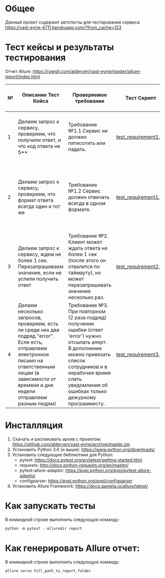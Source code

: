 # Общее
Данный проект содержит автотесты для тестирования сервиса https://vast-eyrie-4711.herokuapp.com/?from_cache=123

# Тест кейсы и результаты тестирования
Отчет Allure: https://rawgit.com/alderven/vast-eyrie/master/allure-report/index.html

№  | Описание Тест Кейса | Проверяемое требование | Тест Скрипт | Ссылка на отчет Allure | Ошибка
-- | ------------------- | ---------------------- | ----------- | ---------------------- | -------
1  | Делаем запрос к сервису, проверяем, что получили ответ, и что код ответа не 5** | Требование №1.1 Сервис не должен пятисотить или падать. | [test_requirement1.py](https://github.com/alderven/vast-eyrie/blob/master/test_requirement1.py)  | [Failed](https://rawgit.com/alderven/vast-eyrie/master/allure-report/index.html#behaviors/0b45abcccb7b85437cc44068681cc5e9/acc8f7004195fccc/) | Сервис получил код возврата: 500. Согласно требованию №1.1: "Сервис не должен пятисотить или падать"
2  | Делаем запрос к сервису, проверяем, что формат ответа всегда один и тот же | Требование №1.2 Сервис должен отвечать всегда в одном формате.  | [test_requirement1.py](https://github.com/alderven/vast-eyrie/blob/master/test_requirement1.py)  | [Failed](https://rawgit.com/alderven/vast-eyrie/master/allure-report/index.html#behaviors/8efd6d0afeee0f75dbed779a62deb4cf/b765e1cff732091f/) | Форматы ответов: {'application/json', 'text/html; charset=utf-8'}. Согласно требованию №1.2: "Сервис должен отвечать всегда в одном формате."
3  | Делаем запрос к сервису, ждем не более 1 сек. Перезапрашиваем значение, если не успели получить ответ | Требование №2. Клиент может ждать ответа не более 1 сек (после этого он отвалится по таймауту), но может перезапрашивать значение несколько раз. | [test_requirement2.py](https://github.com/alderven/vast-eyrie/blob/master/test_requirement2.py) | [Passed](https://rawgit.com/alderven/vast-eyrie/master/allure-report/index.html#behaviors/2bf0e692fd4021f086eb5db06ff0b524/2ebfb989a422965/) | –
4  | Делаем несколько запросов, проверяем, есть ли среди них два подряд "error". Если есть, отправляем электронное письмо на ответственным лицам (в зависимости от времени и дня недели отправляем разным людям) | Требование №3. При повторном (2 раза подряд) получении ошибки (ответ 'error') нужно отсылать алерт. В дополнение можно привязать список сотрудников и в нерабочее время слать уведомления об ошибках только дежурному программисту.  | [test_requirement3.py](https://github.com/alderven/vast-eyrie/blob/master/test_requirement3.py) | [Passed](https://rawgit.com/alderven/vast-eyrie/master/allure-report/index.html#behaviors/2e97295db0a89ce30172fede37e01998/314d47367ab9ed74/) | –

# Инсталляция
1. Скачать и распаковать архив с проектом: https://github.com/alderven/vast-eyrie/archive/master.zip
1. Установить Python 3.6 (и выше): https://www.python.org/downloads/
1. Установить следующие библиотики для Python:
   * pytest: https://docs.pytest.org/en/latest/getting-started.html
   * requests: http://docs.python-requests.org/en/master/
   * pytest-allure-adaptor: https://pypi.python.org/pypi/pytest-allure-adaptor
   * configparser: https://pypi.python.org/pypi/configparser
1. Установить Allure Framework: https://docs.qameta.io/allure/latest/

# Как запускать тесты
В командной строке выполнить следующую команду:
```javascript
python -m pytest --alluredir report
```
# Как генерировать Allure отчет:
В командной строке выполнить следующую команду:
```javascript
allure serve full_path_to_report_folder
```
